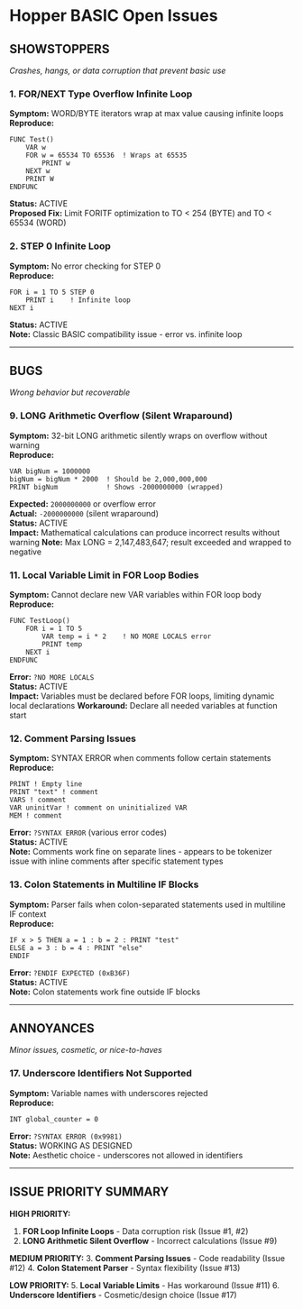 # Hopper BASIC Open Issues

## SHOWSTOPPERS
*Crashes, hangs, or data corruption that prevent basic use*

### 1. FOR/NEXT Type Overflow Infinite Loop
**Symptom:** WORD/BYTE iterators wrap at max value causing infinite loops  
**Reproduce:**
```basic
FUNC Test()
    VAR w
    FOR w = 65534 TO 65536  ! Wraps at 65535
        PRINT w
    NEXT w
    PRINT W
ENDFUNC
```
**Status:** ACTIVE  
**Proposed Fix:** Limit FORITF optimization to TO < 254 (BYTE) and TO < 65534 (WORD)

### 2. STEP 0 Infinite Loop
**Symptom:** No error checking for STEP 0  
**Reproduce:**
```basic
FOR i = 1 TO 5 STEP 0
    PRINT i    ! Infinite loop
NEXT i
```
**Status:** ACTIVE  
**Note:** Classic BASIC compatibility issue - error vs. infinite loop

---

## BUGS
*Wrong behavior but recoverable*

### 9. LONG Arithmetic Overflow (Silent Wraparound)
**Symptom:** 32-bit LONG arithmetic silently wraps on overflow without warning  
**Reproduce:**
```basic
VAR bigNum = 1000000
bigNum = bigNum * 2000  ! Should be 2,000,000,000
PRINT bigNum            ! Shows -2000000000 (wrapped)
```
**Expected:** `2000000000` or overflow error  
**Actual:** `-2000000000` (silent wraparound)  
**Status:** ACTIVE  
**Impact:** Mathematical calculations can produce incorrect results without warning
**Note:** Max LONG = 2,147,483,647; result exceeded and wrapped to negative

### 11. Local Variable Limit in FOR Loop Bodies
**Symptom:** Cannot declare new VAR variables within FOR loop body  
**Reproduce:**
```basic
FUNC TestLoop()
    FOR i = 1 TO 5
        VAR temp = i * 2    ! NO MORE LOCALS error
        PRINT temp
    NEXT i
ENDFUNC
```
**Error:** `?NO MORE LOCALS`  
**Status:** ACTIVE  
**Impact:** Variables must be declared before FOR loops, limiting dynamic local declarations
**Workaround:** Declare all needed variables at function start

### 12. Comment Parsing Issues
**Symptom:** SYNTAX ERROR when comments follow certain statements  
**Reproduce:**
```basic
PRINT ! Empty line
PRINT "text" ! comment
VARS ! comment  
VAR uninitVar ! comment on uninitialized VAR
MEM ! comment
```
**Error:** `?SYNTAX ERROR` (various error codes)  
**Status:** ACTIVE  
**Note:** Comments work fine on separate lines - appears to be tokenizer issue with inline comments after specific statement types

### 13. Colon Statements in Multiline IF Blocks
**Symptom:** Parser fails when colon-separated statements used in multiline IF context  
**Reproduce:**
```basic
IF x > 5 THEN a = 1 : b = 2 : PRINT "test"
ELSE a = 3 : b = 4 : PRINT "else"
ENDIF
```
**Error:** `?ENDIF EXPECTED (0xB36F)`  
**Status:** ACTIVE  
**Note:** Colon statements work fine outside IF blocks

---

## ANNOYANCES
*Minor issues, cosmetic, or nice-to-haves*

### 17. Underscore Identifiers Not Supported
**Symptom:** Variable names with underscores rejected  
**Reproduce:**
```basic
INT global_counter = 0
```
**Error:** `?SYNTAX ERROR (0x9981)`  
**Status:** WORKING AS DESIGNED  
**Note:** Aesthetic choice - underscores not allowed in identifiers

---

## ISSUE PRIORITY SUMMARY

**HIGH PRIORITY:**
1. **FOR Loop Infinite Loops** - Data corruption risk (Issue #1, #2)
2. **LONG Arithmetic Silent Overflow** - Incorrect calculations (Issue #9)

**MEDIUM PRIORITY:**
3. **Comment Parsing Issues** - Code readability (Issue #12)
4. **Colon Statement Parser** - Syntax flexibility (Issue #13)

**LOW PRIORITY:**
5. **Local Variable Limits** - Has workaround (Issue #11)
6. **Underscore Identifiers** - Cosmetic/design choice (Issue #17)